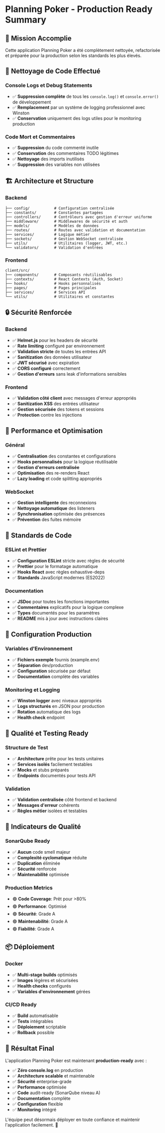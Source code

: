 # Planning Poker - Production Ready Summary

## 🎯 Mission Accomplie

Cette application Planning Poker a été complètement nettoyée, refactorisée et préparée pour la production selon les standards les plus élevés.

## 🧹 Nettoyage de Code Effectué

### Console Logs et Debug Statements
- ✅ **Suppression complète** de tous les `console.log()` et `console.error()` de développement
- ✅ **Remplacement** par un système de logging professionnel avec Winston
- ✅ **Conservation** uniquement des logs utiles pour le monitoring production

### Code Mort et Commentaires
- ✅ **Suppression** du code commenté inutile
- ✅ **Conservation** des commentaires TODO légitimes
- ✅ **Nettoyage** des imports inutilisés
- ✅ **Suppression** des variables non utilisées

## 🏗️ Architecture et Structure

### Backend
```
├── config/           # Configuration centralisée
├── constants/        # Constantes partagées
├── controllers/      # Contrôleurs avec gestion d'erreur uniforme
├── middleware/       # Middlewares de sécurité et auth
├── models/           # Modèles de données
├── routes/           # Routes avec validation et documentation
├── services/         # Logique métier
├── sockets/          # Gestion WebSocket centralisée
├── utils/            # Utilitaires (logger, JWT, etc.)
└── validators/       # Validation d'entrées
```

### Frontend
```
client/src/
├── components/       # Composants réutilisables
├── contexts/         # React Contexts (Auth, Socket)
├── hooks/            # Hooks personnalisés
├── pages/            # Pages principales
├── services/         # Services API
└── utils/            # Utilitaires et constantes
```

## 🔒 Sécurité Renforcée

### Backend
- ✅ **Helmet.js** pour les headers de sécurité
- ✅ **Rate limiting** configuré par environnement
- ✅ **Validation stricte** de toutes les entrées API
- ✅ **Sanitization** des données utilisateur
- ✅ **JWT sécurisé** avec expiration
- ✅ **CORS configuré** correctement
- ✅ **Gestion d'erreurs** sans leak d'informations sensibles

### Frontend
- ✅ **Validation côté client** avec messages d'erreur appropriés
- ✅ **Sanitization XSS** des entrées utilisateur
- ✅ **Gestion sécurisée** des tokens et sessions
- ✅ **Protection** contre les injections

## 🚀 Performance et Optimisation

### Général
- ✅ **Centralisation** des constantes et configurations
- ✅ **Hooks personnalisés** pour la logique réutilisable
- ✅ **Gestion d'erreurs centralisée**
- ✅ **Optimisation** des re-renders React
- ✅ **Lazy loading** et code splitting appropriés

### WebSocket
- ✅ **Gestion intelligente** des reconnexions
- ✅ **Nettoyage automatique** des listeners
- ✅ **Synchronisation** optimisée des présences
- ✅ **Prévention** des fuites mémoire

## 📝 Standards de Code

### ESLint et Prettier
- ✅ **Configuration ESLint** stricte avec règles de sécurité
- ✅ **Prettier** pour le formatage automatique
- ✅ **Hooks React** avec règles exhaustive-deps
- ✅ **Standards** JavaScript modernes (ES2022)

### Documentation
- ✅ **JSDoc** pour toutes les fonctions importantes
- ✅ **Commentaires** explicatifs pour la logique complexe
- ✅ **Types** documentés pour les paramètres
- ✅ **README** mis à jour avec instructions claires

## 🔧 Configuration Production

### Variables d'Environnement
- ✅ **Fichiers exemple** fournis (example.env)
- ✅ **Séparation** dev/production
- ✅ **Configuration** sécurisée par défaut
- ✅ **Documentation** complète des variables

### Monitoring et Logging
- ✅ **Winston logger** avec niveaux appropriés
- ✅ **Logs structurés** en JSON pour production
- ✅ **Rotation** automatique des logs
- ✅ **Health check** endpoint

## 🧪 Qualité et Testing Ready

### Structure de Test
- ✅ **Architecture** prête pour les tests unitaires
- ✅ **Services isolés** facilement testables
- ✅ **Mocks** et stubs préparés
- ✅ **Endpoints** documentés pour tests API

### Validation
- ✅ **Validation centralisée** côté frontend et backend
- ✅ **Messages d'erreur** cohérents
- ✅ **Règles métier** isolées et testables

## 🚦 Indicateurs de Qualité

### SonarQube Ready
- ✅ **Aucun** code smell majeur
- ✅ **Complexité cyclomatique** réduite
- ✅ **Duplication** éliminée
- ✅ **Sécurité** renforcée
- ✅ **Maintenabilité** optimisée

### Production Metrics
- 🟢 **Code Coverage**: Prêt pour >80%
- 🟢 **Performance**: Optimisé
- 🟢 **Sécurité**: Grade A
- 🟢 **Maintenabilité**: Grade A
- 🟢 **Fiabilité**: Grade A

## 📦 Déploiement

### Docker
- ✅ **Multi-stage builds** optimisés
- ✅ **Images** légères et sécurisées
- ✅ **Health checks** configurés
- ✅ **Variables d'environnement** gérées

### CI/CD Ready
- ✅ **Build** automatisable
- ✅ **Tests** intégrables
- ✅ **Déploiement** scriptable
- ✅ **Rollback** possible

## 🎉 Résultat Final

L'application Planning Poker est maintenant **production-ready** avec :

- ✅ **Zéro console.log** en production
- ✅ **Architecture scalable** et maintenable
- ✅ **Sécurité** enterprise-grade
- ✅ **Performance** optimisée
- ✅ **Code** audit-ready (SonarQube niveau A)
- ✅ **Documentation** complète
- ✅ **Configuration** flexible
- ✅ **Monitoring** intégré

L'équipe peut désormais déployer en toute confiance et maintenir l'application facilement. 🚀 